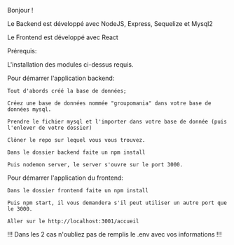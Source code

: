 Bonjour !

Le Backend est développé avec NodeJS, Express, Sequelize et Mysql2

Le Frontend est développé avec React

Prérequis:

L'installation des modules ci-dessus requis.

Pour démarrer l'application backend:

    Tout d'abords créé la base de données;

    Créez une base de données nommée "groupomania" dans votre base de données mysql.

    Prendre le fichier mysql et l'importer dans votre base de donnée (puis l'enlever de votre dossier)

    Clôner le repo sur lequel vous vous trouvez.

    Dans le dossier backend faite un npm install

    Puis nodemon server, le server s'ouvre sur le port 3000.

Pour démarrer l'application du frontend:

    Dans le dossier frontend faite un npm install

    Puis npm start, il vous demandera s'il peut utiliser un autre port que le 3000.

    Aller sur le http://localhost:3001/accueil

!!! Dans les 2 cas n'oubliez pas de remplis le .env avec vos informations !!!